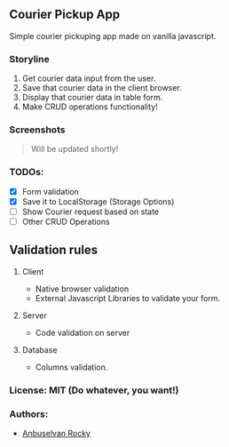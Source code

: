 ## Courier Pickup App

Simple courier pickuping app made on vanilla javascript.

### Storyline

1. Get courier data input from the user.
2. Save that courier data in the client browser.
3. Display that courier data in table form.
4. Make CRUD operations functionality!

### Screenshots

> Will be updated shortly!

### TODOs:

- [x] Form validation
- [x] Save it to LocalStorage (Storage Options)
- [ ] Show Courier request based on state
- [ ] Other CRUD Operations

## Validation rules

1. Client

   - Native browser validation
   - External Javascript Libraries to validate your form.

2. Server

   - Code validation on server

3. Database

   - Columns validation.

### License: MIT (Do whatever, you want!)

### Authors:

- [Anbuselvan Rocky](https://fb.me/anburocky3)

